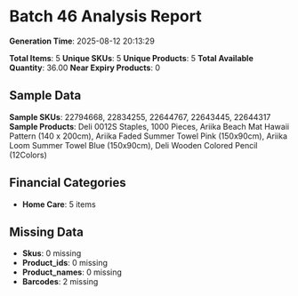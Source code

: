 # Batch 46 Analysis Report

**Generation Time**: 2025-08-12 20:13:29

**Total Items**: 5
**Unique SKUs**: 5
**Unique Products**: 5
**Total Available Quantity**: 36.00
**Near Expiry Products**: 0

## Sample Data
**Sample SKUs**: 22794668, 22834255, 22644767, 22643445, 22644317
**Sample Products**: Deli 0012S Staples, 1000 Pieces, Ariika Beach Mat Hawaii Pattern (140 x 200cm), Ariika Faded Summer Towel Pink (150x90cm), Ariika Loom Summer Towel Blue (150x90cm), Deli Wooden Colored Pencil (12Colors)

## Financial Categories
- **Home Care**: 5 items

## Missing Data
- **Skus**: 0 missing
- **Product_ids**: 0 missing
- **Product_names**: 0 missing
- **Barcodes**: 2 missing
